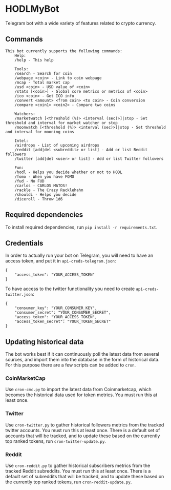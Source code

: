 # HODLMyBot
Telegram bot with a wide variety of features related to crypto currency.

## Commands
```
This bot currently supports the following commands:
    Help:
    /help - This help

    Tools:
    /search - Search for coin
    /webpage <coin> - Link to coin webpage
    /mcap - Total market cap
    /usd <coin> - USD value of <coin>
    /stats [<coin>] - Global core metrics or metrics of <coin>
    /ico <coin> - Get ICO info
    /convert <amount> <from coin> <to coin> - Coin conversion
    /compare <coin1> <coin2> - Compare two coins

    Watchers:
    /marketwatch [<threshold (%)> <interval (sec)>]|stop - Set threshold and interval for market watcher or stop
    /moonwatch [<threshold (%)> <interval (sec)>]|stop - Set threshold and interval for mooning coins

    Intel:
    /airdrops - List of upcoming airdrops
    /reddit [add|del <subreddit> or list] - Add or list Reddit followers
    /twitter [add|del <user> or list] - Add or list Twitter followers

    Fun:
    /hodl - Helps you decide whether or not to HODL
    /fomo - When you have FOMO
    /fud - No FUD
    /carlos - CARLOS MATOS!
    /rackle - The Crazy Racklehahn
    /shouldi - Helps you decide
    /diceroll - Throw 1d6
```

## Required dependencies
To install required dependencies, run `pip install -r requirements.txt`.

## Credentials
In order to actually run your bot on Telegram, you will need to have an access token, and put it in `api-creds-telegram.json`:
```
{
	"access_token": "YOUR_ACCESS_TOKEN"
}
```

To have access to the twitter functionality you need to create `api-creds-twitter.json`:
```
{
	"consumer_key": "YOUR_CONSUMER_KEY",
	"consumer_secret": "YOUR_CONSUMER_SECRET",
	"access_token": "YOUR_ACCESS_TOKEN",
	"access_token_secret": "YOUR_TOKEN_SECRET"
}
```

## Updating historical data
The bot works best if it can continuously poll the latest data from several sources, and import them into the database in the form of historical data. For this purpose there are a few scripts can be added to `cron`.

### CoinMarketCap
Use `cron-cmc.py` to import the latest data from Coinmarketcap, which becomes the historical data used for token metrics. You must run this at least once.

### Twitter
Use `cron-twitter.py` to gather historical followers metrics from the tracked twitter accounts. You must run this at least once. There is a default set of accounts that will be tracked, and to update these based on the currently top ranked tokens, run `cron-twitter-update.py`.

### Reddit
Use `cron-reddit.py` to gather historical subscribers metrics from the tracked Reddit subreddits. You must run this at least once. There is a default set of subreddits that will be tracked, and to update these based on the currently top ranked tokens, run `cron-reddit-update.py`.
